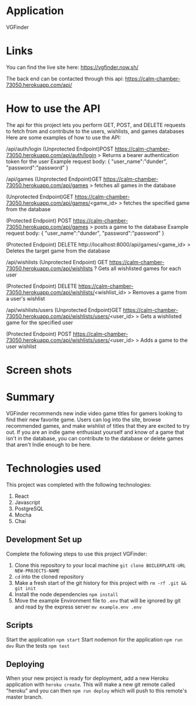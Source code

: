 # Application
VGFinder

# Links
You can find the live site here:
https://vgfinder.now.sh/

The back end can be contacted through this api:
https://calm-chamber-73050.herokuapp.com/api/

# How to use the API
The api for this project lets you perform GET, POST, and DELETE requests to fetch from and contribute to the users, wishlists, and games databases
Here are some examples of how to use the API:

  /api/auth/login
 (Unprotected Endpoint)POST https://calm-chamber-73050.herokuapp.com/api/auth/login  > Returns a bearer authentication token for the user
	Example request body: 
	{
		"user_name":"dunder",
		"password":"password"
	}
	
  /api/games
 (Unprotected Endpoint)GET https://calm-chamber-73050.herokuapp.com/api/games > fetches all games in the database
 
 (Unprotected Endpoint)GET https://calm-chamber-73050.herokuapp.com/api/games/<game_id> > fetches the specified game from the database
 
 (Protected Endpoint) POST https://calm-chamber-73050.herokuapp.com/api/games > posts a game to the database
 	Example request body: 
	{
		"user_name":"dunder",
		"password":"password"
	}
	
 (Protected Endpoint) DELETE http://localhost:8000/api/games/<game_id> > Deletes the target game from the database

 /api/wishlists
 (Unprotected Endpoint) GET https://calm-chamber-73050.herokuapp.com/api/wishlists ? Gets all wishlisted games for each user
 
 (Protected Endpoint) DELETE https://calm-chamber-73050.herokuapp.com/api/wishlists/<wishlist_id> > Removes a game from a user's wishlist

 
 /api/wishlists/users
 (Unprotected Endpoint)GET https://calm-chamber-73050.herokuapp.com/api/wishlists/users/<user_id> > Gets a wishlisted game for the specified user
 
 (Protected Endpoint) POST https://calm-chamber-73050.herokuapp.com/api/wishlists/users/<user_id> > Adds a game to the user wishlist
 
# Screen shots


# Summary
VGFinder recommends new indie video game titles for gamers looking to find their new favorite game.
Users can log into the site, browse recommended games, and make wishlist of titles that they are excited to try out.
If you are an indie game enthusiast yourself and know of a game that isn't in the database, you can contribute to the database or delete games that aren't Indie enough to be here.
 
# Technologies used
This project was completed with the following technologies:
1. React
2. Javascript
3. PostgreSQL
4. Mocha
5. Chai

## Development Set up
Complete the following steps to use this project VGFinder:

1. Clone this repository to your local machine `git clone BOILERPLATE-URL NEW-PROJECTS-NAME`
2. `cd` into the cloned repository
3. Make a fresh start of the git history for this project with `rm -rf .git && git init`
4. Install the node dependencies `npm install`
5. Move the example Environment file to `.env` that will be ignored by git and read by the express server `mv example.env .env`

## Scripts
Start the application `npm start`
Start nodemon for the application `npm run dev`
Run the tests `npm test`

## Deploying
When your new project is ready for deployment, add a new Heroku application with `heroku create`. This will make a new git remote called "heroku" and you can then `npm run deploy` which will push to this remote's master branch.